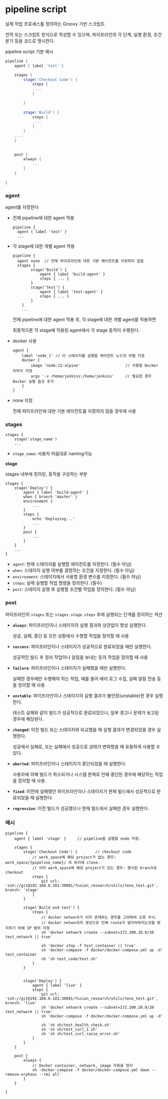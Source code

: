 # pipeline script

실제 작업 프로세스를 정의하는 Groovy 기반 스크립트

언적 또는 스크립트 방식으로 작성할 수 있으며, 파이프라인의 각 단계, 실행 환경, 조건 분기 등을 코드로 명시한다.

pipeline script 기본 예시

```groovy
pipeline {
    agent { label 'test' } 

    stages {
    	stage('Checkout Code') { 	
    		steps {
   			....
            }
   
        }
        
        stage('Build') { 
            steps {
			....
            }
        }
    ....
    }
    
    
    post {
        always {
            ...
        }
    }
    
}
```

### agent

agent를 지정한다

- 전체 pipeline에 대한 agent 적용

  ```
  pipeline {
  	agent { label 'test' } 
  	...
  ```

- 각 stage에 대한 개별 agent 적용

  ```
  pipeline {
  	agent none  // 전체 파이프라인에 대한 기본 에이전트를 지정하지 않음
  	stages {
          stage('Build') {
              agent { label 'build-agent' }
              steps { ... }
          }
          stage('Test') {
              agent { label 'test-agent' }
              steps { ... }
          }
      }
      ...
  ```

  전체 pipeline에 대한 agent 적용 후, 각 stage에 대한 개별 agent를 적용하면

  최종적으론 각 stage에 적용된 agent에서 각 stage 동작이 수행된다.

- docker 사용

  ```
  agent {
      label 'node_1' // 이 스테이지를 실행할 에이전트 노드의 라벨 지정
      docker {
          image 'node:12-alpine' 					// 사용할 Docker 이미지 지정
          args '-v /home/jenkins:/home/jenkins' 	// 필요한 경우 Docker 실행 옵션 추가
      }
  }
  ```

- none 지정

  전체 파이프라인에 대한 기본 에이전트를 지정하지 않을 경우에 사용

  





### stages

```
stages {
    stage('stage_name') 
    ...
```

- `stage_name`: 사용자 마음대로 naming가능



**stage**

stages 내부에 정의된, 동작을 구성하는 부분

```
stages {
    stage('Deploy') {
        agent { label 'build-agent' }
        when { branch 'master' }
        environment {
            ...
        }
        steps {
            echo 'Deploying...'
            ...
        }
        post {
            ...
        }
    }
    ...
}
```

- `agent`: 현재 스테이지를 실행할 에이전트를 지정한다.  (필수 아님)
- `when`: 스테이지 실행 여부를 결정하는 조건을 지정한다. (필수 아님)
- `environment`: 스테이지에서 사용할 환경 변수를 지정한다. (필수 아님)
- `steps`: 실제 실행할 작업 명령을 정의한다. (필수)
- `post`: 스테이지 실행 후 실행할 조건별 작업을 정의한다. (필수 아님)



### post

파이프라인의 `stages` 또는 `stages.stage.steps` 후에 실행되는 단계를 정의하는 섹션

- **`always`**: 파이프라인이나 스테이지의 실행 결과와 상관없이 항상 실행한다. 

  성공, 실패, 중단 등 모든 상황에서 수행할 작업을 정의할 때 사용

- **`success`**: 파이프라인이나 스테이지가 성공적으로 완료되었을 때만 실행한다. 

  성공적인 빌드 후 정리 작업이나 알림을 보내는 등의 작업을 정의할 때 사용

- **`failure`**: 파이프라인이나 스테이지가 실패했을 때만 실행한다. 

  실패한 경우에만 수행해야 하는 작업, 예를 들어 에러 로그 수집, 실패 알림 전송 등을 정의할 때 사용

- **`unstable`**: 파이프라인이나 스테이지의 실행 결과가 불안정(unstable)한 경우 실행한다. 

  테스트 실패와 같이 빌드가 성공적으로 완료되었으나, 일부 경고나 문제가 보고된 경우에 해당된다.

- **`changed`**: 이전 빌드 또는 스테이지와 비교했을 때 실행 결과가 변경되었을 경우 실행한다. 

  성공에서 실패로, 또는 실패에서 성공으로 상태가 변화했을 때 유용하게 사용할 수 있다.

- **`aborted`**: 파이프라인이나 스테이지가 중단되었을 때 실행한다. 

  사용자에 의해 빌드가 취소되거나 시스템 문제로 인해 중단된 경우에 해당하는 작업을 정의할 때 사용.

- **`fixed`**: 이전에 실패했던 파이프라인이나 스테이지가 현재 빌드에서 성공적으로 완료되었을 때 실행한다.

- **`regression`**: 이전 빌드가 성공했으나 현재 빌드에서 실패한 경우 실행한다. 



### 예시

```
pipeline {
	agent { label 'stage' }		// pipeline을 실행할 node 지정.

    stages {
    	stage('Checkout Code') { 		// checkout code
    	    // work_space에 해당 project가 없는 경우: work_space/{pipeline_name}/ 의 위치에 clone.
    		// 이미 work_space에 해당 project가 있는 경우: 명시된 branch로 checkout
            steps {
                git url: 'ssh://git@192.168.0.101:30001/fusion_research/utils/teno_test.git', branch: 'stage'
            }
        }
        
        stage('Build and test') { 
            steps {
                // docker network가 이미 존재하는 경우를 고려하여 오류 무시.
                // docker network의 생성으로 인해 route가 덮어씌워지는것을 방지하기 위해 IP 범위 지정
                sh 'docker network create --subnet=172.200.10.0/20 test_network || true'
                
                sh 'docker stop -f test_container || true'  
                sh 'docker-compose -f docker/docker-compose.yml up -d' test_container
                sh 'sh test_code/test.sh'
            }
        }
            
        
        stage('Deploy') { 
        	agent { label 'live' }
            steps {
                git url: 'ssh://git@192.168.0.101:30001/fusion_research/utils/teno_test.git', branch: 'live'
				sh 'docker network create --subnet=172.200.10.0/20 test_network || true'
				sh 'docker-compose -f docker/docker-compose.yml up -d'
				
                sh 'sh sh/test_health_check.sh'
                sh 'sh sh/test_curl_1.sh'
                sh 'sh sh/test_curl_raise_error.sh'
            }
        }
    }
    
    post {
        always {
        	// Docker container, network, image 자원을 정리
            sh 'docker-compose -f docker/docker-compose.yml down --remove-orphans --rmi all' 
        }
    }
    
}
```





